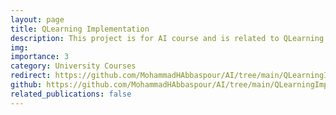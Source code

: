 ```yaml
---
layout: page
title: QLearning Implementation
description: This project is for AI course and is related to QLearning algorithm.
img: 
importance: 3
category: University Courses
redirect: https://github.com/MohammadHAbbaspour/AI/tree/main/QLearningImp
github: https://github.com/MohammadHAbbaspour/AI/tree/main/QLearningImp
related_publications: false
---
```

